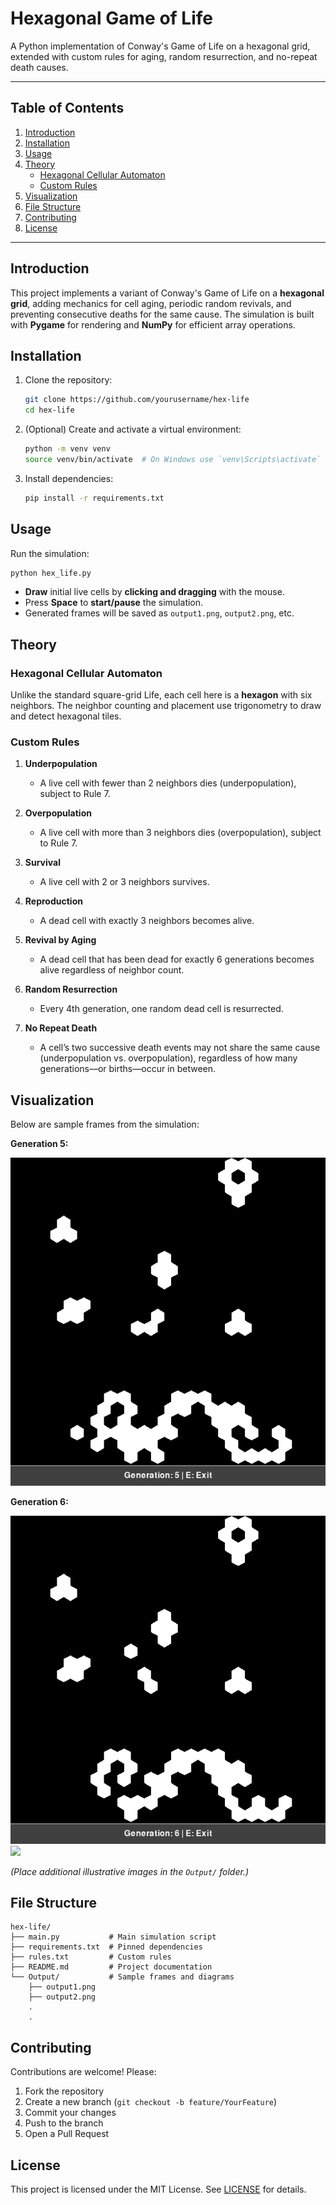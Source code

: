 # Hexagonal Game of Life

A Python implementation of Conway's Game of Life on a hexagonal grid, extended with custom rules for aging, random resurrection, and no-repeat death causes.

---

## Table of Contents

1. [Introduction](#introduction)
2. [Installation](#installation)
3. [Usage](#usage)
4. [Theory](#theory)
   * [Hexagonal Cellular Automaton](#hexagonal-cellular-automaton)
   * [Custom Rules](#custom-rules)
5. [Visualization](#visualization)
6. [File Structure](#file-structure)
7. [Contributing](#contributing)
8. [License](#license)

---

## Introduction

This project implements a variant of Conway's Game of Life on a **hexagonal grid**, adding mechanics for cell aging, periodic random revivals, and preventing consecutive deaths for the same cause. The simulation is built with **Pygame** for rendering and **NumPy** for efficient array operations.

## Installation

1. Clone the repository:

   ```bash
   git clone https://github.com/yourusername/hex-life
   cd hex-life
   ```

2. (Optional) Create and activate a virtual environment:

   ```bash
   python -m venv venv
   source venv/bin/activate  # On Windows use `venv\Scripts\activate`
   ```

3. Install dependencies:

   ```bash
   pip install -r requirements.txt
   ```

## Usage

Run the simulation:

```bash
python hex_life.py
```

* **Draw** initial live cells by **clicking and dragging** with the mouse.
* Press **Space** to **start/pause** the simulation.
* Generated frames will be saved as `output1.png`, `output2.png`, etc.

## Theory

### Hexagonal Cellular Automaton

Unlike the standard square-grid Life, each cell here is a **hexagon** with six neighbors. The neighbor counting and placement use trigonometry to draw and detect hexagonal tiles.

### Custom Rules

1. **Underpopulation**

   * A live cell with fewer than 2 neighbors dies (underpopulation), subject to Rule 7.

2. **Overpopulation**

   * A live cell with more than 3 neighbors dies (overpopulation), subject to Rule 7.

3. **Survival**

   * A live cell with 2 or 3 neighbors survives.

4. **Reproduction**

   * A dead cell with exactly 3 neighbors becomes alive.

5. **Revival by Aging**

   * A dead cell that has been dead for exactly 6 generations becomes alive regardless of neighbor count.

6. **Random Resurrection**

   * Every 4th generation, one random dead cell is resurrected.

7. **No Repeat Death**

   * A cell’s two successive death events may not share the same cause (underpopulation vs. overpopulation), regardless of how many generations—or births—occur in between.

## Visualization

Below are sample frames from the simulation:

**Generation 5:**

![Gen7](Output/output5.png)

**Generation 6:**

![Gen8](Output/output6.png)
![](/images/rules-diagram.png)

*(Place additional illustrative images in the `Output/` folder.)*

## File Structure

```
hex-life/
├── main.py           # Main simulation script
├── requirements.txt  # Pinned dependencies
├── rules.txt         # Custom rules 
├── README.md         # Project documentation
└── Output/           # Sample frames and diagrams
    ├── output1.png
    ├── output2.png
    .
    .
```

## Contributing

Contributions are welcome! Please:

1. Fork the repository
2. Create a new branch (`git checkout -b feature/YourFeature`)
3. Commit your changes
4. Push to the branch
5. Open a Pull Request

## License

This project is licensed under the MIT License. See [LICENSE](LICENSE) for details.

